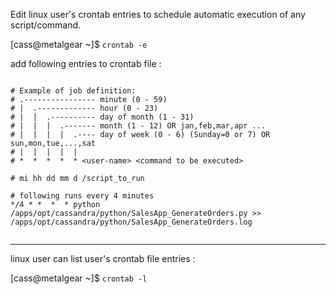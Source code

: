 Edit linux user's crontab entries to schedule automatic execution of any script/command.

[cass@metalgear ~]$ `crontab -e`

add following entries to crontab file :

```

# Example of job definition:
# .---------------- minute (0 - 59)
# |  .------------- hour (0 - 23)
# |  |  .---------- day of month (1 - 31)
# |  |  |  .------- month (1 - 12) OR jan,feb,mar,apr ...
# |  |  |  |  .---- day of week (0 - 6) (Sunday=0 or 7) OR sun,mon,tue,...,sat
# |  |  |  |  |
# *  *  *  *  * <user-name> <command to be executed>

# mi hh dd mm d /script_to_run

# following runs every 4 minutes
*/4 * *  *  * python /apps/opt/cassandra/python/SalesApp_GenerateOrders.py >> /apps/opt/cassandra/python/SalesApp_GenerateOrders.log


```

---

linux user can list user's crontab file entries :

[cass@metalgear ~]$ `crontab -l`

